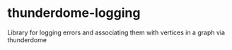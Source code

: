 thunderdome-logging
===================

Library for logging errors and associating them with vertices in a graph via thunderdome